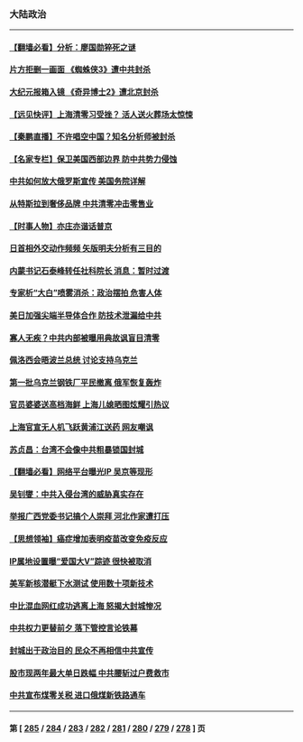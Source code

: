 ### 大陆政治
---
#### [【翻墙必看】分析：廖国勋猝死之谜](../../pages/ncid277/n13725891.md) 
#### [片方拒删一画面 《蜘蛛侠3》遭中共封杀](../../pages/ncid277/n13725817.md) 
#### [大纪元报箱入镜 《奇异博士2》遭北京封杀](../../pages/ncid277/n13725845.md) 
#### [【远见快评】上海清零习受挫？ 活人送火葬场太惊悚](../../pages/ncid277/n13725813.md) 
#### [【秦鹏直播】不许唱空中国？知名分析师被封杀](../../pages/ncid277/n13725611.md) 
#### [【名家专栏】保卫美国西部边界 防中共势力侵蚀](../../pages/ncid277/n13725525.md) 
#### [中共如何放大俄罗斯宣传 美国务院详解](../../pages/ncid277/n13725728.md) 
#### [从特斯拉到奢侈品牌 中共清零冲击零售业](../../pages/ncid277/n13725698.md) 
#### [【时事人物】亦庄亦谐话普京](../../pages/ncid277/n13717062.md) 
#### [日首相外交动作频频 矢版明夫分析有三目的](../../pages/ncid277/n13725662.md) 
#### [内蒙书记石泰峰转任社科院长 消息：暂时过渡](../../pages/ncid277/n13725263.md) 
#### [专家析“大白”喷雾消杀：政治摆拍 危害人体](../../pages/ncid277/n13725685.md) 
#### [美日加强尖端半导体合作 防技术泄漏给中共](../../pages/ncid277/n13725683.md) 
#### [寡人无疾？中共内部被曝用典故讽盲目清零](../../pages/ncid277/n13725594.md) 
#### [佩洛西会晤波兰总统 讨论支持乌克兰](../../pages/ncid277/n13725544.md) 
#### [第一批乌克兰钢铁厂平民撤离 俄军恢复轰炸](../../pages/ncid277/n13725476.md) 
#### [官员婆婆送高档海鲜 上海儿媳晒图炫耀引热议](../../pages/ncid277/n13725474.md) 
#### [上海官宣无人机飞跃黄浦江送药 网友嘲讽](../../pages/ncid277/n13725468.md) 
#### [苏贞昌：台湾不会像中共粗暴锁国封城](../../pages/ncid277/n13725338.md) 
#### [【翻墙必看】网络平台曝光IP 吴京等现形](../../pages/ncid277/n13725167.md) 
#### [吴钊燮：中共入侵台湾的威胁真实存在](../../pages/ncid277/n13725145.md) 
#### [举报广西党委书记搞个人崇拜 河北作家遭打压](../../pages/ncid277/n13725142.md) 
#### [【思想领袖】癌症增加表明疫苗改变免疫反应](../../pages/ncid277/n13723598.md) 
#### [IP属地设置曝“爱国大V”踪迹 很快被取消](../../pages/ncid277/n13724963.md) 
#### [美军新核潜艇下水测试  使用数十项新技术](../../pages/ncid277/n13724976.md) 
#### [中比混血网红成功逃离上海 怒揭大封城惨况](../../pages/ncid277/n13724927.md) 
#### [中共权力更替前夕 落下管控言论铁幕](../../pages/ncid277/n13724847.md) 
#### [封城出于政治目的 民众不再相信中共宣传](../../pages/ncid277/n13724844.md) 
#### [股市现两年最大单日跌幅 中共腰斩过户费救市](../../pages/ncid277/n13724837.md) 
#### [中共宣布煤零关税 进口俄煤新铁路通车](../../pages/ncid277/n13724873.md) 

---
#### 第 [ [285](./285.md) / [284](./284.md) / [283](./283.md) / [282](./282.md) / [281](./281.md) / [280](./280.md) / [279](./279.md) / [278](./278.md) ] 页

